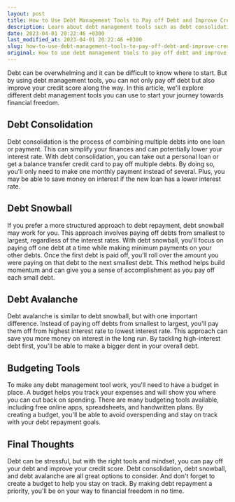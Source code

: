 ```yaml
---
layout: post
title: How to Use Debt Management Tools to Pay off Debt and Improve Credit
description: Learn about debt management tools such as debt consolidation, debt snowball, and debt avalanche that can help you pay off debt and improve your credit score.
date: 2023-04-01 20:22:46 +0300
last_modified_at: 2023-04-01 20:22:46 +0300
slug: how-to-use-debt-management-tools-to-pay-off-debt-and-improve-credit
original: How to use debt management tools to pay off debt and improve credit?
---
```

Debt can be overwhelming and it can be difficult to know where to start. But by using debt management tools, you can not only pay off debt but also improve your credit score along the way. In this article, we'll explore different debt management tools you can use to start your journey towards financial freedom.

## Debt Consolidation 

Debt consolidation is the process of combining multiple debts into one loan or payment. This can simplify your finances and can potentially lower your interest rate. With debt consolidation, you can take out a personal loan or get a balance transfer credit card to pay off multiple debts. By doing so, you'll only need to make one monthly payment instead of several. Plus, you may be able to save money on interest if the new loan has a lower interest rate.

## Debt Snowball

If you prefer a more structured approach to debt repayment, debt snowball may work for you. This approach involves paying off debts from smallest to largest, regardless of the interest rates. With debt snowball, you'll focus on paying off one debt at a time while making minimum payments on your other debts. Once the first debt is paid off, you'll roll over the amount you were paying on that debt to the next smallest debt. This method helps build momentum and can give you a sense of accomplishment as you pay off each small debt.

## Debt Avalanche 

Debt avalanche is similar to debt snowball, but with one important difference. Instead of paying off debts from smallest to largest, you'll pay them off from highest interest rate to lowest interest rate. This approach can save you more money on interest in the long run. By tackling high-interest debt first, you'll be able to make a bigger dent in your overall debt. 

## Budgeting Tools 

To make any debt management tool work, you'll need to have a budget in place. A budget helps you track your expenses and will show you where you can cut back on spending. There are many budgeting tools available, including free online apps, spreadsheets, and handwritten plans. By creating a budget, you'll be able to avoid overspending and stay on track with your debt repayment goals.

## Final Thoughts 

Debt can be stressful, but with the right tools and mindset, you can pay off your debt and improve your credit score. Debt consolidation, debt snowball, and debt avalanche are all great options to consider. And don't forget to create a budget to help you stay on track. By making debt repayment a priority, you'll be on your way to financial freedom in no time.